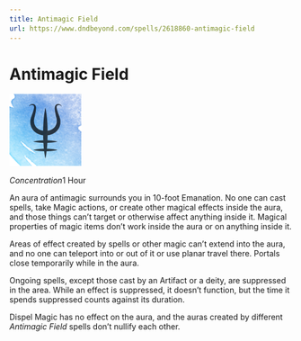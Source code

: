 ```yaml
---
title: Antimagic Field
url: https://www.dndbeyond.com/spells/2618860-antimagic-field
---
```


# Antimagic Field

![Antimagic Field](antimagic-field.png)

*Concentration*1 Hour

An aura of antimagic surrounds you in 10-foot Emanation. No one can cast spells, take Magic actions, or create other magical effects inside the aura, and those things can’t target or otherwise affect anything inside it. Magical properties of magic items don’t work inside the aura or on anything inside it.

Areas of effect created by spells or other magic can’t extend into the aura, and no one can teleport into or out of it or use planar travel there. Portals close temporarily while in the aura.

Ongoing spells, except those cast by an Artifact or a deity, are suppressed in the area. While an effect is suppressed, it doesn’t function, but the time it spends suppressed counts against its duration.

Dispel Magic has no effect on the aura, and the auras created by different *Antimagic Field* spells don’t nullify each other.